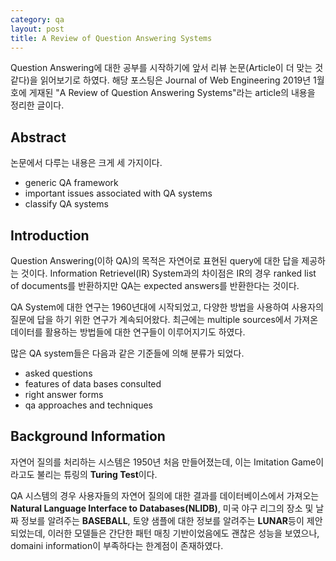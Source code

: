 ```yaml
---
category: qa
layout: post
title: A Review of Question Answering Systems
---
```


Question Answering에 대한 공부를 시작하기에 앞서 리뷰 논문(Article이 더 맞는 것 같다)을 읽어보기로 하였다.
해당 포스팅은 Journal of Web Engineering 2019년 1월호에 게재된 "A Review of Question Answering Systems"라는 article의 내용을 정리한 글이다.


## Abstract
논문에서 다루는 내용은 크게 세 가지이다.
- generic QA framework
- important issues associated with QA systems
- classify QA systems


## Introduction
Question Answering(이하 QA)의 목적은 자연어로 표현된 query에 대한 답을 제공하는 것이다. Information Retrievel(IR) System과의 차이점은 IR의 경우 ranked list of documents를 반환하지만 QA는 expected answers를 반환한다는 것이다.

QA System에 대한 연구는 1960년대에 시작되었고, 다양한 방법을 사용하여 사용자의 질문에 답을 하기 위한 연구가 계속되어왔다. 최근에는 multiple sources에서 가져온 데이터를 활용하는 방법들에 대한 연구들이 이루어지기도 하였다.

많은 QA system들은 다음과 같은 기준들에 의해 분류가 되었다.
- asked questions
- features of data bases consulted
- right answer forms
- qa approaches and techniques


## Background Information
자연어 질의를 처리하는 시스템은 1950년 처음 만들어졌는데, 이는 Imitation Game이라고도 불리는 튜링의 <b>Turing Test</b>이다.

QA 시스템의 경우 사용자들의 자연어 질의에 대한 결과를 데이터베이스에서 가져오는 <b>Natural Language Interface to Databases(NLIDB)</b>, 미국 야구 리그의 장소 및 날짜 정보를 알려주는 <b>BASEBALL</b>, 토양 샘플에 대한 정보를 알려주는 <b>LUNAR</b>등이 제안되었는데, 이러한 모델들은 간단한 패턴 매칭 기반이었음에도 괜찮은 성능을 보였으나, domaini information이 부족하다는 한계점이 존재하였다.

